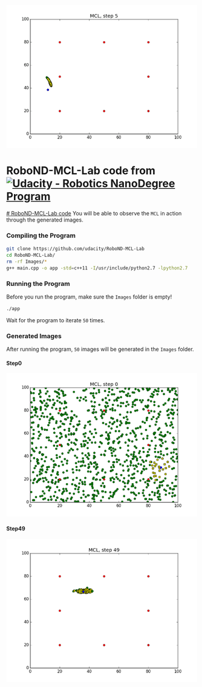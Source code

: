 ![](./media/step0-49.gif)

# RoboND-MCL-Lab code from  [![Udacity - Robotics NanoDegree Program](https://s3-us-west-1.amazonaws.com/udacity-robotics/Extra+Images/RoboND_flag.png)](https://www.udacity.com/robotics)
[# RoboND-MCL-Lab code](https://github.com/udacity/RoboND-MCL-Lab)
You will be able to observe the `MCL` in action through the generated images. 

### Compiling the Program
```sh
git clone https://github.com/udacity/RoboND-MCL-Lab
cd RoboND-MCL-Lab/
rm -rf Images/*
g++ main.cpp -o app -std=c++11 -I/usr/include/python2.7 -lpython2.7
```

### Running the Program
Before you run the program, make sure the `Images` folder is empty!
```sh
./app
```
Wait for the program to iterate `50` times.

### Generated Images
After running the program, `50` images will be generated in the `Images` folder.
#### Step0
![alt text](Images/Step0.png)
#### Step49
![alt text](Images/Step49.png)

